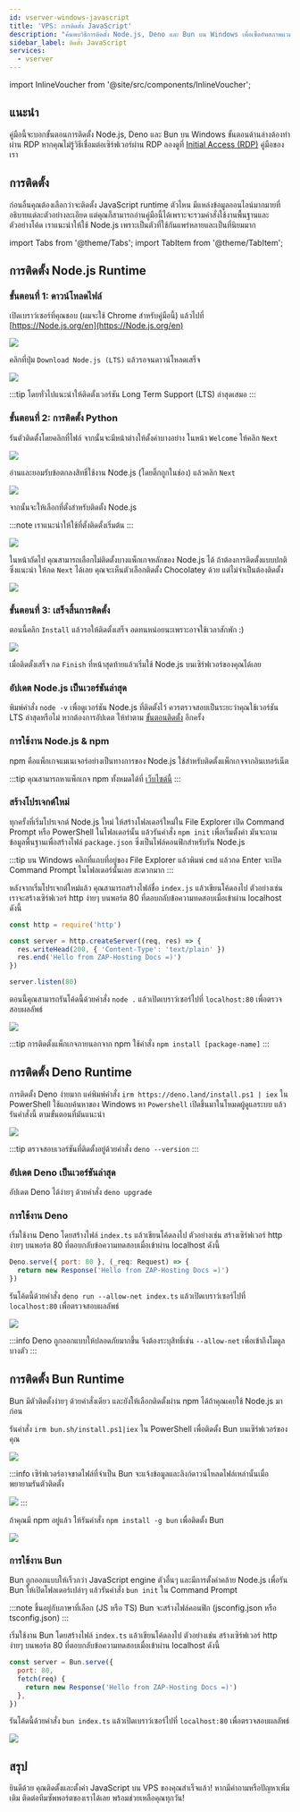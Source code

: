 ```yaml
---
id: vserver-windows-javascript
title: 'VPS: การติดตั้ง JavaScript'
description: "ค้นพบวิธีการติดตั้ง Node.js, Deno และ Bun บน Windows เพื่อเซ็ตอัพสภาพแวดล้อมรันไทม์ JavaScript ของคุณอย่างมีประสิทธิภาพ → เรียนรู้เพิ่มเติมตอนนี้"
sidebar_label: ติดตั้ง JavaScript
services:
  - vserver
---
```


import InlineVoucher from '@site/src/components/InlineVoucher';

## แนะนำ

คู่มือนี้จะบอกขั้นตอนการติดตั้ง Node.js, Deno และ Bun บน Windows ขั้นตอนด้านล่างต้องทำผ่าน RDP หากคุณไม่รู้วิธีเชื่อมต่อเซิร์ฟเวอร์ผ่าน RDP ลองดูที่ [Initial Access (RDP)](vserver-windows-userdp.md) คู่มือของเรา
<InlineVoucher />

## การติดตั้ง

ก่อนอื่นคุณต้องเลือกว่าจะติดตั้ง JavaScript runtime ตัวไหน มีแหล่งข้อมูลออนไลน์มากมายที่อธิบายแต่ละตัวอย่างละเอียด แต่คุณก็สามารถอ่านคู่มือนี้ได้เพราะจะรวมคำสั่งใช้งานพื้นฐานและตัวอย่างโค้ด เราแนะนำให้ใช้ Node.js เพราะเป็นตัวที่ใช้กันแพร่หลายและเป็นที่นิยมมาก

import Tabs from '@theme/Tabs';
import TabItem from '@theme/TabItem';

<Tabs>
<TabItem value="Node.js Runtime" label="Node.js" default>

## การติดตั้ง Node.js Runtime

### ขั้นตอนที่ 1: ดาวน์โหลดไฟล์
เปิดเบราว์เซอร์ที่คุณชอบ (ผมจะใช้ Chrome สำหรับคู่มือนี้) แล้วไปที่ [https://Node.js.org/en](https://Node.js.org/en)

![](https://screensaver01.zap-hosting.com/index.php/s/FXEML6xiCedS7Nq/preview)

คลิกที่ปุ่ม `Download Node.js (LTS)` แล้วรอจนดาวน์โหลดเสร็จ

![](https://screensaver01.zap-hosting.com/index.php/s/EwjMejMYykPCQRQ/preview)

:::tip
โดยทั่วไปแนะนำให้ติดตั้งเวอร์ชัน Long Term Support (LTS) ล่าสุดเสมอ
:::

### ขั้นตอนที่ 2: การติดตั้ง Python
รันตัวติดตั้งโดยคลิกที่ไฟล์ จากนั้นจะมีหน้าต่างให้ตั้งค่าบางอย่าง ในหน้า `Welcome` ให้คลิก `Next`

![](https://screensaver01.zap-hosting.com/index.php/s/4kZo7AFbMk58c2E/preview)

อ่านและยอมรับข้อตกลงสิทธิ์ใช้งาน Node.js (โดยติ๊กถูกในช่อง) แล้วคลิก `Next`

![](https://screensaver01.zap-hosting.com/index.php/s/sDNjGj7fCqHRFGp/preview)

จากนั้นจะให้เลือกที่ตั้งสำหรับติดตั้ง Node.js

:::note
เราแนะนำให้ใช้ที่ตั้งติดตั้งเริ่มต้น
:::

![](https://screensaver01.zap-hosting.com/index.php/s/L2wNRLFfEo3H6wn/preview)

ในหน้าถัดไป คุณสามารถเลือกไม่ติดตั้งบางแพ็กเกจหลักของ Node.js ได้ ถ้าต้องการติดตั้งแบบปกติซึ่งแนะนำ ให้กด `Next` ได้เลย คุณจะเห็นตัวเลือกติดตั้ง Chocolatey ด้วย แต่ไม่จำเป็นต้องติดตั้ง

![](https://screensaver01.zap-hosting.com/index.php/s/y6ssQbn2psE5sFt/preview)

### ขั้นตอนที่ 3: เสร็จสิ้นการติดตั้ง
ตอนนี้คลิก `Install` แล้วรอให้ติดตั้งเสร็จ อดทนหน่อยนะเพราะอาจใช้เวลาสักพัก :)

![](https://screensaver01.zap-hosting.com/index.php/s/Bdr4pfwS2HRoaS2/preview)

เมื่อติดตั้งเสร็จ กด `Finish` ที่หน้าสุดท้ายแล้วเริ่มใช้ Node.js บนเซิร์ฟเวอร์ของคุณได้เลย

### อัปเดต Node.js เป็นเวอร์ชันล่าสุด

พิมพ์คำสั่ง `node -v` เพื่อดูเวอร์ชัน Node.js ที่ติดตั้งไว้ ควรตรวจสอบเป็นระยะว่าคุณใช้เวอร์ชัน LTS ล่าสุดหรือไม่ หากต้องการอัปเดต ให้ทำตาม [ขั้นตอนติดตั้ง](vserver-windows-javascript.md#installing-nodejs-runtime) อีกครั้ง

### การใช้งาน Node.js & npm

npm คือแพ็กเกจแมเนเจอร์อย่างเป็นทางการของ Node.js ใช้สำหรับติดตั้งแพ็กเกจจากอินเทอร์เน็ต

:::tip
คุณสามารถหาแพ็กเกจ npm ทั้งหมดได้ที่ [เว็บไซต์นี้](https://www.npmjs.com/)
:::

### สร้างโปรเจกต์ใหม่

ทุกครั้งที่เริ่มโปรเจกต์ Node.js ใหม่ ให้สร้างโฟลเดอร์ใหม่ใน File Explorer เปิด Command Prompt หรือ PowerShell ในโฟลเดอร์นั้น แล้วรันคำสั่ง `npm init` เพื่อเริ่มตั้งค่า มันจะถามข้อมูลพื้นฐานเพื่อสร้างไฟล์ `package.json` ซึ่งเป็นไฟล์คอนฟิกสำหรับรัน Node.js

:::tip
บน Windows คลิกที่แถบที่อยู่ของ File Explorer แล้วพิมพ์ `cmd` แล้วกด Enter จะเปิด Command Prompt ในโฟลเดอร์นั้นเลย สะดวกมาก
:::

หลังจากเริ่มโปรเจกต์ใหม่แล้ว คุณสามารถสร้างไฟล์ชื่อ `index.js` แล้วเขียนโค้ดลงไป ตัวอย่างเช่น เราจะสร้างเซิร์ฟเวอร์ http ง่ายๆ บนพอร์ต 80 ที่ตอบกลับข้อความทดสอบเมื่อเข้าผ่าน localhost ดังนี้

```js
const http = require('http')

const server = http.createServer((req, res) => {
  res.writeHead(200, { 'Content-Type': 'text/plain' })
  res.end('Hello from ZAP-Hosting Docs =)')
})

server.listen(80)
```

ตอนนี้คุณสามารถรันโค้ดนี้ด้วยคำสั่ง `node .` แล้วเปิดเบราว์เซอร์ไปที่ `localhost:80` เพื่อตรวจสอบผลลัพธ์

![](https://screensaver01.zap-hosting.com/index.php/s/kWRi9agrzkWc4rw/preview)

:::tip
การติดตั้งแพ็กเกจภายนอกจาก npm ใช้คำสั่ง `npm install [package-name]`
:::

</TabItem>

<TabItem value="Deno Runtime" label="Deno" default>

## การติดตั้ง Deno Runtime

การติดตั้ง Deno ง่ายมาก แค่พิมพ์คำสั่ง `irm https://deno.land/install.ps1 | iex` ใน PowerShell ใช้แถบค้นหาของ Windows หา `Powershell` เปิดขึ้นมาในโหมดผู้ดูแลระบบ แล้วรันคำสั่งนี้ ตามขั้นตอนที่มันแนะนำ

![](https://screensaver01.zap-hosting.com/index.php/s/jTdDo6c2Kx42o8B/preview)

:::tip
ตรวจสอบเวอร์ชันที่ติดตั้งอยู่ด้วยคำสั่ง `deno --version`
:::

### อัปเดต Deno เป็นเวอร์ชันล่าสุด

อัปเดต Deno ได้ง่ายๆ ด้วยคำสั่ง `deno upgrade`

### การใช้งาน Deno

เริ่มใช้งาน Deno โดยสร้างไฟล์ `index.ts` แล้วเขียนโค้ดลงไป ตัวอย่างเช่น สร้างเซิร์ฟเวอร์ http ง่ายๆ บนพอร์ต 80 ที่ตอบกลับข้อความทดสอบเมื่อเข้าผ่าน localhost ดังนี้

```js
Deno.serve({ port: 80 }, (_req: Request) => {
  return new Response('Hello from ZAP-Hosting Docs =)')
})
```

รันโค้ดนี้ด้วยคำสั่ง `deno run --allow-net index.ts` แล้วเปิดเบราว์เซอร์ไปที่ `localhost:80` เพื่อตรวจสอบผลลัพธ์

![](https://screensaver01.zap-hosting.com/index.php/s/rswYFXWM9D5grpS/preview)

:::info
Deno ถูกออกแบบให้ปลอดภัยมากขึ้น จึงต้องระบุสิทธิ์เช่น `--allow-net` เพื่อเข้าถึงโมดูลบางตัว
:::

</TabItem>

<TabItem value="Bun Runtime" label="Bun" default>

## การติดตั้ง Bun Runtime

Bun มีตัวติดตั้งง่ายๆ ด้วยคำสั่งเดียว และยังให้เลือกติดตั้งผ่าน npm ได้ถ้าคุณเคยใช้ Node.js มาก่อน

<Tabs>
<TabItem value="command" label="คำสั่ง" default>

รันคำสั่ง `irm bun.sh/install.ps1|iex` ใน PowerShell เพื่อติดตั้ง Bun บนเซิร์ฟเวอร์ของคุณ

![](https://screensaver01.zap-hosting.com/index.php/s/65oooTQRGQPW8DS/preview)

:::info
เซิร์ฟเวอร์อาจขาดไฟล์ที่จำเป็น Bun จะแจ้งข้อมูลและลิงก์ดาวน์โหลดไฟล์เหล่านั้นเมื่อพยายามรันตัวติดตั้ง

![](https://screensaver01.zap-hosting.com/index.php/s/kZsc5DF3BAiQ2fF/preview)
:::

</TabItem>
<TabItem value="npm" label="npm">

ถ้าคุณมี npm อยู่แล้ว ให้รันคำสั่ง `npm install -g bun` เพื่อติดตั้ง Bun

![](https://screensaver01.zap-hosting.com/index.php/s/cejbBAQdHxkrm2A/preview)

</TabItem>
</Tabs>

### การใช้งาน Bun

Bun ถูกออกแบบให้เร็วกว่า JavaScript engine ตัวอื่นๆ และมีการตั้งค่าคล้าย Node.js เพื่อรัน Bun ให้เปิดโฟลเดอร์เปล่าๆ แล้วรันคำสั่ง `bun init` ใน Command Prompt

:::note
ขึ้นอยู่กับภาษาที่เลือก (JS หรือ TS) Bun จะสร้างไฟล์คอนฟิก (jsconfig.json หรือ tsconfig.json)
:::

เริ่มใช้งาน Bun โดยสร้างไฟล์ `index.ts` แล้วเขียนโค้ดลงไป ตัวอย่างเช่น สร้างเซิร์ฟเวอร์ http ง่ายๆ บนพอร์ต 80 ที่ตอบกลับข้อความทดสอบเมื่อเข้าผ่าน localhost ดังนี้

```js
const server = Bun.serve({
  port: 80,
  fetch(req) {
    return new Response('Hello from ZAP-Hosting Docs =)')
  },
})
```

รันโค้ดนี้ด้วยคำสั่ง `bun index.ts` แล้วเปิดเบราว์เซอร์ไปที่ `localhost:80` เพื่อตรวจสอบผลลัพธ์

![](https://screensaver01.zap-hosting.com/index.php/s/oTco7F65bZbSGP9/preview)

</TabItem>
</Tabs>



## สรุป

ยินดีด้วย คุณติดตั้งและตั้งค่า JavaScript บน VPS ของคุณสำเร็จแล้ว! หากมีคำถามหรือปัญหาเพิ่มเติม ติดต่อทีมซัพพอร์ตของเราได้เลย พร้อมช่วยเหลือคุณทุกวัน!

<InlineVoucher />